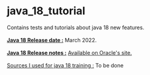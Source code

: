 # java_18_tutorial
Contains tests and tutorials about java 18 new features.
<br/>
<br/>
<u><b>Java 18 Release date :</u></b> March 2022.
<br/>
<br/>
<u><b>Java 18 Release notes :</u></b> <a href="https://www.oracle.com/java/technologies/javase/18-relnote-issues.html">Available on Oracle's site.</a>
<br/>
<br/>
<u>Sources I used for java 18 training :</u>
To be done